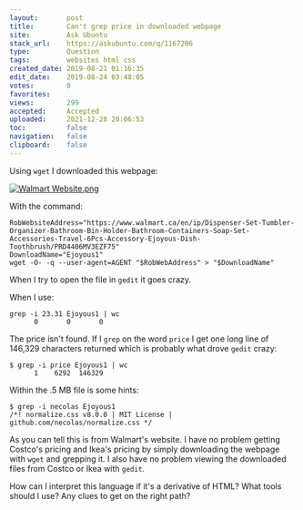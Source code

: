 ```yaml
---
layout:       post
title:        Can't grep price in downloaded webpage
site:         Ask Ubuntu
stack_url:    https://askubuntu.com/q/1167206
type:         Question
tags:         websites html css
created_date: 2019-08-21 01:16:35
edit_date:    2019-08-24 03:48:05
votes:        0
favorites:    
views:        299
accepted:     Accepted
uploaded:     2021-12-28 20:06:53
toc:          false
navigation:   false
clipboard:    false
---
```


Using `wget` I downloaded this webpage:

[![Walmart Website.png][1]][1]

With the command:

``` 
RobWebsiteAddress="https://www.walmart.ca/en/ip/Dispenser-Set-Tumbler-Organizer-Bathroom-Bin-Holder-Bathroom-Containers-Soap-Set-Accessories-Travel-6Pcs-Accessory-Ejoyous-Dish-Toothbrush/PRD4406MV3EZF75"
DownloadName="Ejoyous1"
wget -O- -q --user-agent=AGENT "$RobWebAddress" > "$DownloadName"

```

When I try to open the file in `gedit` it goes crazy.

When I use:

``` 
grep -i 23.31 Ejoyous1 | wc
      0       0       0

```

The price isn't found. If I `grep` on the word `price` I get one long line of 146,329 characters returned which is probably what drove `gedit` crazy:

``` 
$ grep -i price Ejoyous1 | wc
      1    6292  146329

```

Within the .5 MB file is some hints:

``` 
$ grep -i necolas Ejoyous1
/*! normalize.css v8.0.0 | MIT License | github.com/necolas/normalize.css */

```

As you can tell this is from Walmart's website. I have no problem getting Costco's pricing and Ikea's pricing by simply downloading the webpage with `wget` and grepping it. I also have no problem viewing the downloaded files from Costco or Ikea with `gedit`.

How can I interpret this language if it's a derivative of HTML? What tools should I use? Any clues to get on the right path?

  [1]: https://i.stack.imgur.com/ckgq7.png
